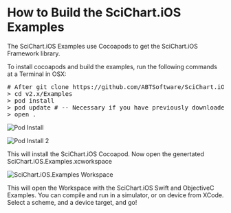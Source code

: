 # How to Build the SciChart.iOS Examples

The SciChart.iOS Examples use Cocoapods to get the SciChart.iOS Framework library. 

To install cocoapods and build the examples, run the following commands at a Terminal in OSX:

<pre>
# After git clone https://github.com/ABTSoftware/SciChart.iOS.Examples.git
> cd v2.x/Examples
> pod install
> pod update # -- Necessary if you have previously downloaded a SciChart pod
> open .
</pre>

![Pod Install](http://scichart.com/wp-content/uploads/2017/03/pod-install-1.png)

![Pod Install 2](http://scichart.com/wp-content/uploads/2017/03/pod-install-2.png)

This will install the SciChart.iOS Cocoapod. Now open the genertated SciChart.iOS.Examples.xcworkspace

![SciChart.iOS.Examples Workspace](http://scichart.com/wp-content/uploads/2017/03/pod-install-workspace.png)

This will open the Workspace with the SciChart.iOS Swift and ObjectiveC Examples. You can compile and run in a simulator, or on device from XCode. Select a scheme, and a device target, and go! 
